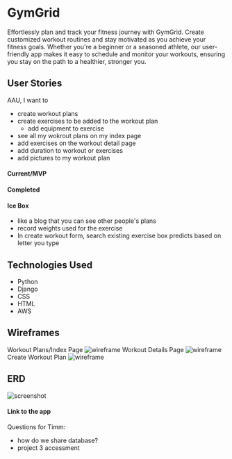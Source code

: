 # GymGrid
Effortlessly plan and track your fitness journey with GymGrid. Create customized workout routines and stay motivated as you achieve your fitness goals. Whether you're a beginner or a seasoned athlete, our user-friendly app makes it easy to schedule and monitor your workouts, ensuring you stay on the path to a healthier, stronger you.

##

## User Stories
AAU, I want to
- create workout plans
- create exercises to be added to the workout plan
    - add equipment to exercise
- see all my wokrout plans on my index page
- add exercises on the workout detail page
- add duration to workout or exercises
- add pictures to my workout plan


#### Current/MVP

#### Completed

####  Ice Box
- like a blog that you can see other people's plans
- record weights used for the exercise
- In create workout form, search existing exercise box predicts based on letter you type

## Technologies Used
- Python
- Django
- CSS
- HTML
- AWS

## Wireframes
Workout Plans/Index Page
![wireframe](https://i.imgur.com/nxr1aei.png)
Workout Details Page
![wireframe](https://i.imgur.com/F4xqtPD.png)
Create Workout Plan
![wireframe](https://i.imgur.com/byvPw3J.png)

## ERD
![screenshot](https://i.imgur.com/lDiVABe.png)

#### Link to the app

Questions for Timm: 
- how do we share database?
- project 3 accessment